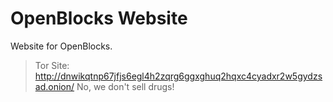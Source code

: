 # OpenBlocks Website
Website for OpenBlocks.

> Tor Site: http://dnwikqtnp67jfjs6egl4h2zqrg6ggxghuq2hqxc4cyadxr2w5gydzsad.onion/
> No, we don't sell drugs!